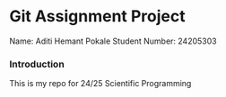 # Git Assignment Project

Name: Aditi Hemant Pokale
Student Number: 24205303

### Introduction

This is my repo for 24/25 Scientific Programming

